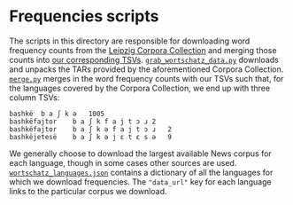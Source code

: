 Frequencies scripts
===================

The scripts in this directory are responsible for downloading
word frequency counts from the
[Leipzig Corpora Collection](https://wortschatz.uni-leipzig.de/en/download/)
and merging those counts into [our corresponding TSVs](../tsv/).
[`grab_wortschatz_data.py`](grab_wortschatz_data.py) downloads
and unpacks the TARs provided by the aforementioned Corpora Collection.
[`merge.py`](merge.py) merges in the word frequency counts with
our TSVs such that, for the languages covered by the Corpora Collection,
we end up with three column TSVs:

```
bashkë	b a ʃ k ə	1005
bashkëfajtor	b a ʃ k f a j t ɔ ɹ	2
bashkëfajtor	b a ʃ k ə f a j t ɔ ɹ	2
bashkëjetesë	b a ʃ k ə j ɛ t ɛ s ə	9
```

We generally choose to download the largest available News corpus
for each language, though in some cases other sources are used.
[`wortschatz_languages.json`](wortschatz_languages.json) contains
a dictionary of all the languages for which we download frequencies.
The `"data_url"` key for each language links to the particular
corpus we download.
